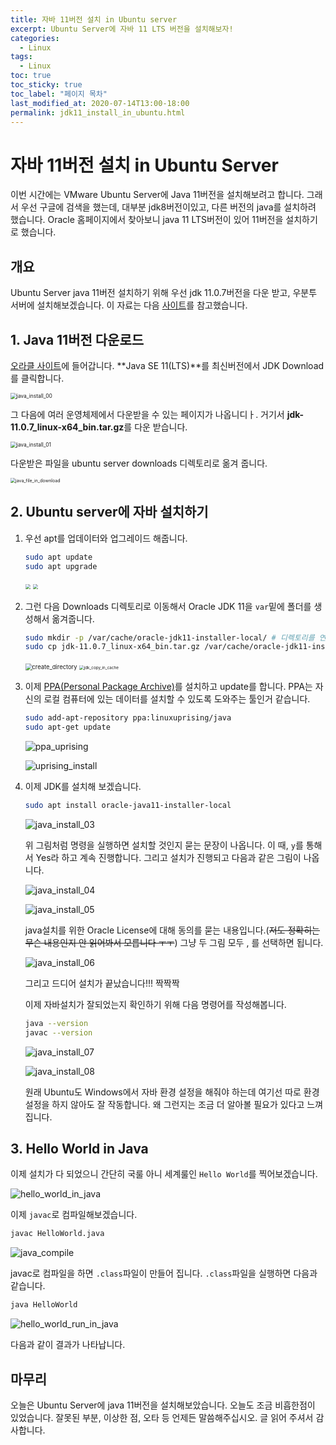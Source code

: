 ```yaml
---
title: 자바 11버전 설치 in Ubuntu server
excerpt: Ubuntu Server에 자바 11 LTS 버전을 설치해보자!
categories:
  - Linux
tags:
  - Linux
toc: true
toc_sticky: true
toc_label: "페이지 목차"
last_modified_at: 2020-07-14T13:00-18:00
permalink: jdk11_install_in_ubuntu.html
---
```

# 자바 11버전 설치 in Ubuntu Server

이번 시간에는 VMware Ubuntu Server에 Java 11버전을 설치해보려고 합니다. 그래서 우선 구글에 검색을 했는데, 대부분 jdk8버전이있고, 다른 버전의 java를 설치하려 했습니다. Oracle 홈페이지에서 찾아보니 java 11 LTS버전이 있어 11버전을 설치하기로 했습니다.

## 개요

Ubuntu Server java 11버전 설치하기 위해 우선 jdk 11.0.7버전을 다운 받고, 우분투 서버에 설치해보겠습니다. 이 자료는 다음 [사이트](https://www.infoworld.com/article/3514725/installing-oracle-java-se-11-on-ubuntu-18-04.html)를 참고했습니다.

## 1. Java 11버전 다운로드

[오라클 사이트](https://www.oracle.com/java/technologies/javase-downloads.html)에 들어갑니다. **Java SE 11(LTS)**를 최신버전에서 JDK Download를 클릭합니다.

<img src="/assets/images/java_install/java_install_00.PNG" alt="java_install_00" style="zoom:60%;" />

그 다음에 여러 운영체제에서 다운받을 수 있는 페이지가 나옵니디ㅏ. 거기서 **jdk-11.0.7_linux-x64_bin.tar.gz**를 다운 받습니다.

<img src="/assets/images/java_install/java_install_01.PNG" alt="java_install_01" style="zoom:60%;" />

다운받은 파일을  ubuntu server downloads 디렉토리로 옮겨 줍니다.

<img src="/assets/images/java_install/java_file_in_download.PNG" alt="java_file_in_download" style="zoom:50%;" />

## 2. Ubuntu server에 자바 설치하기

1. 우선 apt를 업데이터와 업그레이드 해줍니다.

   ```bash
   sudo apt update
   sudo apt upgrade
   ```

   <img src="/assets/images/java_install/apt_update.PNG" style="zoom:50%;" /> <img src="/assets/images/java_install/apt_upgrade.PNG" style="zoom:50%;" />

2. 그런 다음 Downloads 디렉토리로 이동해서 Oracle JDK 11을 ```var```밑에 폴더를 생성해서 옮겨줍니다.

   ```bash
   sudo mkdir -p /var/cache/oracle-jdk11-installer-local/ # 디렉토리를 연속적으로 만듦.
   sudo cp jdk-11.0.7_linux-x64_bin.tar.gz /var/cache/oracle-jdk11-installer-local/
   ```

   <img src="/assets/images/java_install/create_directory.PNG" alt="create_directory" style="zoom:67%;" />

   <img src="/assets/images/java_install/jdk_copy_in_cache.PNG" alt="jdk_copy_in_cache" style="zoom:45%;" />

3. 이제 [PPA(Personal Package Archive)](https://itsfoss.com/ppa-guide/)를 설치하고 update를 합니다. PPA는 자신의 로컬 컴퓨터에 있는 데이터를 설치할 수 있도록 도와주는 툴인거 같습니다.

   ```bash
   sudo add-apt-repository ppa:linuxuprising/java
   sudo apt-get update
   ```

   ![ppa_uprising](/assets/images/java_install/ppa_uprising.PNG)

   ![uprising_install](/assets/images/java_install/uprising_install.PNG)

4. 이제 JDK를 설치해 보겠습니다.

   ```bash
   sudo apt install oracle-java11-installer-local
   ```

   ![java_install_03](/assets/images/java_install/java_install_03.PNG)

   위 그림처럼 명령을 실행하면 설치할 것인지 묻는 문장이 나옵니다. 이 때, ```y```를 통해서 Yes라 하고 계속 진행합니다. 그리고 설치가 진행되고 다음과 같은 그림이 나옵니다.

   ![java_install_04](/assets/images/java_install/java_install_04.PNG)

   ![java_install_05](/assets/images/java_install/java_install_05.PNG)

   java설치를 위한 Oracle License에 대해 동의를 묻는 내용입니다.(~~저도 정확히는 무슨 내용인지 안 읽어봐서 모릅니다 ㅜㅜ~~) 그냥 두 그림 모두 <Ok> , <Yes> 를 선택하면 됩니다.

   ![java_install_06](/assets/images/java_install/java_install_06.PNG)

   그리고 드디어 설치가 끝났습니다!!! 짝짝짝

   이제 자바설치가 잘되었는지 확인하기 위해 다음 명령어를 작성해봅니다.

   ```bash
   java --version
   javac --version
   ```

   ![java_install_07](/assets/images/java_install/java_install_07.PNG)

   ![java_install_08](/assets/images/java_install/java_install_08.PNG)

   원래 Ubuntu도 Windows에서 자바 환경 설정을 해줘야 하는데 여기선 따로 환경설정을 하지 않아도 잘 작동합니다. 왜 그런지는 조금 더 알아볼 필요가 있다고 느껴집니다.

## 3. Hello World in  Java

이제 설치가 다 되었으니 간단히 국룰 아니 세계룰인 ```Hello World```를 찍어보겠습니다. 

  ![hello_world_in_java](/assets/images/java_install/hello_world_in_java.PNG)

이제 ```javac```로 컴파일해보겠습니다.

``` bash
javac HelloWorld.java
```

![java_compile](/assets/images/java_install/java_compile.PNG)

javac로 컴파일을 하면 ```.class```파일이 만들어 집니다. ```.class```파일을 실행하면 다음과 같습니다.

```bash
java HelloWorld
```

![hello_world_run_in_java](/assets/images/java_install/hello_world_run_in_java.PNG)

다음과 같이 결과가 나타납니다.

## 마무리

오늘은 Ubuntu Server에 java 11버전을 설치해보았습니다. 오늘도 조금 비흡한점이 있었습니다. 잘못된 부분, 이상한 점, 오타 등 언제든 말씀해주십시오. 글 읽어 주셔서 감사합니다.